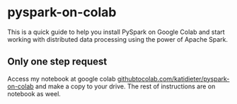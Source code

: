 # pyspark-on-colab

This is a quick guide to help you install PySpark on Google Colab and start working with distributed data processing using the power of Apache Spark.

## Only one step request
Access my notebook at google colab [githubtocolab.com/katidieter/pyspark-on-colab](https://githubtocolab.com/katidieter/pyspark-on-colab/blob/main/pyspark_on_colab.ipynb) and make a copy to your drive. The rest of instructions are on notebook as weel.

